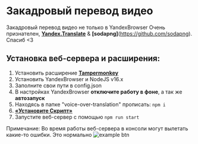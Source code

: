 # Закадровый перевод видео

Закадровый перевод видео не только в YandexBrowser
Очень признателен, **[Yandex.Translate](https://translate.yandex.ru/)** & **[sodapng]**(https://github.com/sodapng). Спасиб <3

## Установка веб-сервера и расширения:

1. Установить расширение **[Tampermonkey](https://violentmonkey.github.io/get-it/)**
2. Установить YandexBrowser и NodeJS v16.x
3. Заполните свои пути в config.json
4. В настройках YandexBrowser **отключите работу в фоне**, а так же **автозапуск**
5. Находясь в папке "voice-over-translation" прописать: ```npm i```
6. **[«Установите Скрипт»](https://raw.githubusercontent.com/ilyhalight/voice-over-translation/master/vot.user.js)**
7. Запустите веб-сервер с помощью ```npm run start```

Примечание: Во время работы веб-сервера в консоли могут вылетать какие-то ошибки. Это нормально
![example btn](https://github.com/ilyhalight/voice-over-translation/blob/master/example.png "btn")

